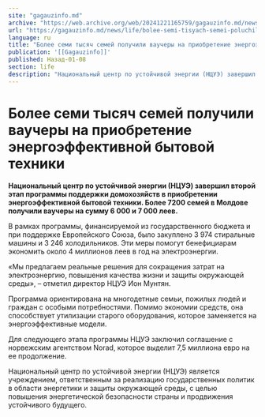 ```yaml
---
site: "gagauzinfo.md"
archive: "https://web.archive.org/web/20241221165759/gagauzinfo.md/news/life/bolee-semi-tisyach-semei-poluchili-vaucheri-na-priobretenie-energoeffektivnoi-bitovoi-tehniki"
url: "https://gagauzinfo.md/news/life/bolee-semi-tisyach-semei-poluchili-vaucheri-na-priobretenie-energoeffektivnoi-bitovoi-tehniki"
language: ru
title: "Более семи тысяч семей получили ваучеры на приобретение энергоэффективной бытовой техники"
publication: '[[Gagauzinfo]]'
published: Назад-01-08
section: life
description: "Национальный центр по устойчивой энергии (НЦУЭ) завершил второй этап программы поддержки домохозяйств в приобретении энергоэффективной бытовой техники. Более 7200 семей в Молдове получили ваучеры на сумму 6 000 и 7 000 леев."
---
```


# Более семи тысяч семей получили ваучеры на приобретение энергоэффективной бытовой техники

**Национальный центр по устойчивой энергии (НЦУЭ) завершил второй этап программы поддержки домохозяйств в приобретении энергоэффективной бытовой техники. Более 7200 семей в Молдове получили ваучеры на сумму 6 000 и 7 000 леев.**

В рамках программы, финансируемой из государственного бюджета и при поддержке Европейского Союза, было закуплено 3 974 стиральные машины и 3 246 холодильников. Эти меры помогут бенефициарам экономить около 4 миллионов леев в год на электроэнергии.

«Мы предлагаем реальные решения для сокращения затрат на электроэнергию, повышения качества жизни и защиты окружающей среды», – отметил директор НЦУЭ Ион Мунтян.

Программа ориентирована на многодетные семьи, пожилых людей и граждан с особыми потребностями. Помимо экономии средств, она способствует утилизации старого оборудования, которое заменяется на энергоэффективные модели.

Для следующего этапа программы НЦУЭ заключил соглашение с норвежским агентством Norad, которое выделит 7,5 миллиона евро на ее продолжение.

Национальный центр по устойчивой энергии (НЦУЭ) является учреждением, ответственным за реализацию государственных политик в области энергетики и защиты окружающей среды, с целью повышения энергетической безопасности страны и продвижения устойчивого будущего.